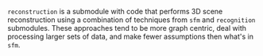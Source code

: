 `reconstruction` is a submodule with code that performs 3D scene reconstruction using a combination of techniques
from `sfm` and `recognition` submodules. These approaches tend to be more graph centric, deal with processing
larger sets of data, and make fewer assumptions then what's in `sfm`.
